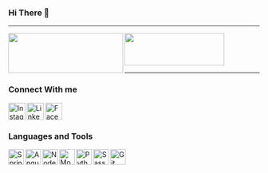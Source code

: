 ### Hi There :wave:

<hr>
<img align="left" width = "230px" height = "80px" src="https://data.whicdn.com/images/244793515/original.gif" /> <img align="center" width="200px" height ="65px" src ="https://freepngimg.com/thumb/unicorn/26005-3-unicorn-transparent-image.png"/><hr>


### Connect With me 
[<img align="left" alt="Instagram" width="34px" src="https://upload.wikimedia.org/wikipedia/commons/thumb/a/a5/Instagram_icon.png/1024px-Instagram_icon.png" />](https://www.instagram.com/elyes_bouallegue/)
[<img align="left" alt="Linkedin" width="34px" src="https://cdn-icons-png.flaticon.com/512/174/174857.png" />](https://www.linkedin.com/in/elyes-bouallegue/)
[<img align="left" alt="Facebook" width="34px" src="https://www.vectorico.com/download/social_media/Reddit-Icon.png" />](https://www.reddit.com/user/Elyes9918/)
<br/>
<br/>


### Languages and Tools

<img align="left" alt="SpringBoot" width="31px" src="https://blog.talanlabs.com/microservices-partie-4-spring-boot/cover.png" />
<img align="left" alt="Angular" width="31px" src="https://cdn3.iconfinder.com/data/icons/logos-and-brands-adobe/512/21_Angular-512.png" />
<img align="left" alt="NodeJs" width="31px" src="https://cdn.iconscout.com/icon/free/png-512/node-js-1174925.png
" />
<img align="left" alt="MongoDB" width="31px" src="https://upload.wikimedia.org/wikipedia/commons/thumb/f/f9/Antu_mongodb.svg/1200px-Antu_mongodb.svg.png" />
<img align="left" alt="Python" width="31px" src="https://upload.wikimedia.org/wikipedia/commons/thumb/c/c3/Python-logo-notext.svg/1200px-Python-logo-notext.svg.png" />
<img align="left" alt="Sass" width="31px" src="https://upload.wikimedia.org/wikipedia/commons/thumb/9/96/Sass_Logo_Color.svg/1024px-Sass_Logo_Color.svg.png" />
<img align="left" alt="Git" width="31px" src="https://git-scm.com/images/logos/downloads/Git-Icon-1788C.png" />


<br/>
<br/>



